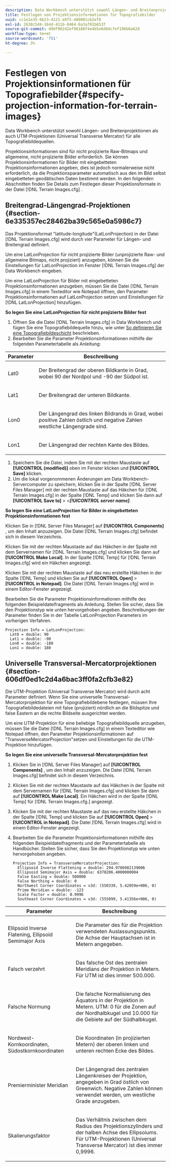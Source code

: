 ```yaml
---
description: Data Workbench unterstützt sowohl Längen- und Breitenprojektionen als auch UTM-Projektionen (Universal Transverse Mercator) für alle Topografiebildequellen.
title: Festlegen von Projektionsinformationen für Topografiebilder
uuid: cc1e1e35-6b23-4121-a9f5-489001cb2ef8
exl-id: 2638c5d4-164d-411b-8464-0a3af81b6537
source-git-commit: d9df90242ef96188f4e4b5e6d04cfef196b0a628
workflow-type: tm+mt
source-wordcount: '751'
ht-degree: 3%

---
```


# Festlegen von Projektionsinformationen für Topografiebilder{#specify-projection-information-for-terrain-images}

Data Workbench unterstützt sowohl Längen- und Breitenprojektionen als auch UTM-Projektionen (Universal Transverse Mercator) für alle Topografiebildequellen.

Projektionsinformationen sind für nicht projizierte Raw-Bitmaps und allgemeine, nicht projizierte Bilder erforderlich. Sie können Projektionsinformationen für Bilder mit eingebetteten Projektionsinformationen angeben, dies ist jedoch normalerweise nicht erforderlich, da die Projektionsparameter automatisch aus den im Bild selbst eingebetteten geodätischen Daten bestimmt werden. In den folgenden Abschnitten finden Sie Details zum Festlegen dieser Projektionsformate in der Datei [!DNL Terrain Images.cfg] .

## Breitengrad-Längengrad-Projektionen {#section-6e335357ec28462ba39c565e0a5986c7}

Das Projektionsformat &quot;latitude-longitude&quot;(LatLonProjection) in der Datei [!DNL Terrain Images.cfg] wird durch vier Parameter für Längen- und Breitengrad definiert.

Um eine LatLonProjection für nicht projizierte Bilder (unprojizierte Raw- und allgemeine Bitmaps, nicht projiziert) anzugeben, können Sie die Einstellungen für LatLonProjection im Fenster [!DNL Terrain Images.cfg] der Data Workbench eingeben.

Um eine LatLonProjection für Bilder mit eingebetteten Projektionsinformationen anzugeben, müssen Sie die Datei [!DNL Terrain Images.cfg] in einem Texteditor wie Notepad öffnen, den Parameter Projektionsinformationen auf LatLonProjection setzen und Einstellungen für [!DNL LatLonProjection] hinzufügen.

**So legen Sie eine LatLonProjection für nicht projizierte Bilder fest**

1. Öffnen Sie die Datei [!DNL Terrain Images.cfg] in Data Workbench und fügen Sie eine Topografiebildequelle hinzu, wie unter [So definieren Sie eine Topografiebildeschicht](../../../../home/c-get-started/c-im-layers/c-ter-img-layers/c-ter-img-layers.md#concept-f4b3a20969354ca38955e3fd5beb0f4f) beschrieben.
1. Bearbeiten Sie die Parameter Projektionsinformationen mithilfe der folgenden Parametertabelle als Anleitung:

<table id="table_32F6EADB2DA34592ABD6FFAC9E00BB27"> 
 <thead> 
  <tr> 
   <th colname="col1" class="entry"> Parameter </th> 
   <th colname="col2" class="entry"> Beschreibung </th> 
  </tr>
 </thead>
 <tbody> 
  <tr> 
   <td colname="col1"> <p>Lat0 </p> </td> 
   <td colname="col2"> <p>Der Breitengrad der oberen Bildkante in Grad, wobei 90 der Nordpol und -90 der Südpol ist. </p> </td> 
  </tr> 
  <tr> 
   <td colname="col1"> <p>Lat1 </p> </td> 
   <td colname="col2"> <p>Der Breitengrad der unteren Bildkante. </p> </td> 
  </tr> 
  <tr> 
   <td colname="col1"> <p>Lon0 </p> </td> 
   <td colname="col2"> <p>Der Längengrad des linken Bildrands in Grad, wobei positive Zahlen östlich und negative Zahlen westliche Längengrade sind. </p> </td> 
  </tr> 
  <tr> 
   <td colname="col1"> <p>Lon1 </p> </td> 
   <td colname="col2"> <p>Der Längengrad der rechten Kante des Bildes. </p> </td> 
  </tr> 
 </tbody> 
</table>

1. Speichern Sie die Datei, indem Sie mit der rechten Maustaste auf **[!UICONTROL (modified)]** oben im Fenster klicken und **[!UICONTROL Save]** klicken.
1. Um die lokal vorgenommenen Änderungen am Data Workbench-Servercomputer zu speichern, klicken Sie in der Spalte [!DNL Server Files Manager] mit der rechten Maustaste auf das Häkchen für [!DNL Terrain Images.cfg] in der Spalte [!DNL Temp] und klicken Sie dann auf **[!UICONTROL Save to]** > *&lt;**[!UICONTROL server name]***.

**So legen Sie eine LatLonProjection für Bilder in eingebetteten Projektionsinformationen fest**

Klicken Sie in [!DNL Server Files Manager] auf **[!UICONTROL Components]** , um den Inhalt anzuzeigen. Die Datei [!DNL Terrain Images.cfg] befindet sich in diesem Verzeichnis.

Klicken Sie mit der rechten Maustaste auf das Häkchen in der Spalte mit dem Servernamen für [!DNL Terrain Images.cfg] und klicken Sie dann auf **[!UICONTROL Make Local]**. In der Spalte [!DNL Temp] für [!DNL Terrain Images.cfg] wird ein Häkchen angezeigt.

Klicken Sie mit der rechten Maustaste auf das neu erstellte Häkchen in der Spalte [!DNL Temp] und klicken Sie auf **[!UICONTROL Open]** > **[!UICONTROL in Notepad]**. Die Datei [!DNL Terrain Images.cfg] wird in einem Editor-Fenster angezeigt.

Bearbeiten Sie die Parameter Projektionsinformationen mithilfe des folgenden Beispieldateifragments als Anleitung. Stellen Sie sicher, dass Sie den Projektionstyp wie unten hervorgehoben angeben. Beschreibungen der Parameter finden Sie in der Tabelle LatLonProjection Parameters im vorherigen Verfahren.

```
Projection Info = LatLonProjection:
  Lat0 = double: 90
  Lat1 = double: -90
  Lon0 = double: -180
  Lon1 = double: 180
```

## Universelle Transversal-Mercatorprojektionen {#section-606df0ed1c2d4a6bac3ff0fa2cfb3e82}

Die UTM-Projektion (Universal Transverse Mercator) wird durch acht Parameter definiert. Wenn Sie eine universelle Transversal-Mercatorprojektion für eine Topografiebildebene festlegen, müssen Ihre Topografiebildedateien mit false (projiziert) nördlich an die Bildspitze und false Eastern an die rechte Bildseite ausgerichtet werden.

Um eine UTM-Projektion für eine beliebige Topografiebildquelle anzugeben, müssen Sie die Datei [!DNL Terrain Images.cfg] in einem Texteditor wie Notepad öffnen, den Parameter Projektionsinformationen auf &quot;TransverseMercatorProjection&quot;setzen und Einstellungen für die UTM-Projektion hinzufügen.

**So legen Sie eine universelle Transversal-Mercatorprojektion fest**

1. Klicken Sie in [!DNL Server Files Manager] auf **[!UICONTROL Components]** , um den Inhalt anzuzeigen. Die Datei [!DNL Terrain Images.cfg] befindet sich in diesem Verzeichnis.
1. Klicken Sie mit der rechten Maustaste auf das Häkchen in der Spalte mit dem Servernamen für [!DNL Terrain Images.cfg] und klicken Sie dann auf **[!UICONTROL Make Local]**. Ein Häkchen wird in der Spalte [!DNL Temp] für [!DNL Terrain Images.cfg.] angezeigt.
1. Klicken Sie mit der rechten Maustaste auf das neu erstellte Häkchen in der Spalte [!DNL Temp] und klicken Sie auf **[!UICONTROL Open]** > **[!UICONTROL in Notepad]**. Die Datei [!DNL Terrain Images.cfg] wird in einem Editor-Fenster angezeigt.
1. Bearbeiten Sie die Parameter Projektionsinformationen mithilfe des folgenden Beispieldateifragments und der Parametertabelle als Handbücher. Stellen Sie sicher, dass Sie den Projektionstyp wie unten hervorgehoben angeben.

   ```
   Projection Info = TransverseMercatorProjection:
     Ellipsoid Inverse Flattening = double: 294.9786982139006
     Ellipsoid Semimajor Axis = double: 6378206.4000000004
     False Easting = double: 500000
     False Northing = double: 0
     Northwest Corner Coordinates = v3d: (550339, 5.42059e+006, 0)
     Prime Meridian = double: -123
     Scale Factor = double: 0.9996
     Southeast Corner Coordinates = v3d: (555099, 5.41356e+006, 0)
   ```

<table id="table_71AEEAE808B9436B9846987A54D5D1D2"> 
 <thead> 
  <tr> 
   <th colname="col1" class="entry"> Parameter </th> 
   <th colname="col2" class="entry"> Beschreibung </th> 
  </tr>
 </thead>
 <tbody> 
  <tr> 
   <td colname="col1"> <p>Ellipsoid Inverse Flatening, Ellipsoid Semimajor Axis </p> </td> 
   <td colname="col2"> <p>Die Parameter des für die Projektion verwendeten Auslassungspunkts. Die Achse der Hauptachsen ist in Metern angegeben. </p> </td> 
  </tr> 
  <tr> 
   <td colname="col1"> <p>Falsch verzehrt </p> </td> 
   <td colname="col2"> <p>Das falsche Ost des zentralen Meridians der Projektion in Metern. Für UTM ist dies immer 500.000. </p> </td> 
  </tr> 
  <tr> 
   <td colname="col1"> <p>Falsche Normung </p> </td> 
   <td colname="col2"> <p>Die falsche Normalisierung des Äquators in der Projektion in Metern. UTM: 0 für die Zonen auf der Nordhalbkugel und 10.000 für die Gebiete auf der Südhalbkugel. </p> </td> 
  </tr> 
  <tr> 
   <td colname="col1"> <p>Nordwest-Kornkoordinaten, Südostkornkoordinaten </p> </td> 
   <td colname="col2"> <p>Die Koordinaten (in projizierten Metern) der oberen linken und unteren rechten Ecke des Bildes. </p> </td> 
  </tr> 
  <tr> 
   <td colname="col1"> <p>Premierminister Meridian </p> </td> 
   <td colname="col2"> <p>Der Längengrad des zentralen Längenkreises der Projektion, angegeben in Grad östlich von Greenwich. Negative Zahlen können verwendet werden, um westliche Grade anzugeben. </p> </td> 
  </tr> 
  <tr> 
   <td colname="col1"> <p>Skalierungsfaktor </p> </td> 
   <td colname="col2"> <p>Das Verhältnis zwischen dem Radius des Projektionszylinders und der halben Achse des Ellipsoiums. Für UTM-Projektionen (Universal Transverse Mercator) ist dies immer 0,9996. </p> </td> 
  </tr> 
 </tbody> 
</table>
